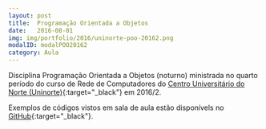 ```yaml
---
layout: post
title:  Programação Orientada a Objetos
date:   2016-08-01
img: img/portfolio/2016/uninorte-poo-20162.png
modalID: modalPOO20162
category: Aula
---
```


Disciplina Programação Orientada a Objetos (noturno) ministrada no quarto período do curso de Rede de Computadores do [Centro Universitário do Norte (Uninorte)][uninorte]{:target="_black"} em 2016/2.


Exemplos de códigos vistos em sala de aula estão disponívels no [GitHub][poo-rcn04s1]{:target="_black"}.


[poo-rcn04s1]: https://github.com/orlewilson/poo-rcn04s1
[uninorte]: http://uninorte.com.br/
